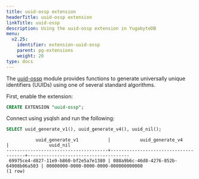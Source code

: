 ```yaml
---
title: uuid-ossp extension
headerTitle: uuid-ossp extension
linkTitle: uuid-ossp
description: Using the uuid-ossp extension in YugabyteDB
menu:
  v2.25:
    identifier: extension-uuid-ossp
    parent: pg-extensions
    weight: 20
type: docs
---
```


The [uuid-ossp](https://www.postgresql.org/docs/15/uuid-ossp.html) module provides functions to generate universally unique identifiers (UUIDs) using one of several standard algorithms.

First, enable the extension:

```sql
CREATE EXTENSION "uuid-ossp";
```

Connect using ysqlsh and run the following:

```sql
SELECT uuid_generate_v1(), uuid_generate_v4(), uuid_nil();
```

```output
           uuid_generate_v1           |           uuid_generate_v4           |               uuid_nil
--------------------------------------+--------------------------------------+--------------------------------------
 69975ce4-d827-11e9-b860-bf2e5a7e1380 | 088a9b6c-46d8-4276-852b-64908b06a503 | 00000000-0000-0000-0000-000000000000
(1 row)
```
